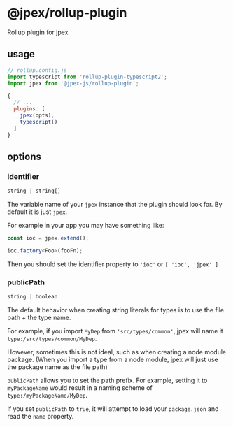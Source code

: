 # @jpex/rollup-plugin
Rollup plugin for jpex

## usage
```js
// rollup.config.js
import typescript from 'rollup-plugin-typescript2';
import jpex from '@jpex-js/rollup-plugin';

{
  // ...
  plugins: [
    jpex(opts),
    typescript()
  ]
}
```

## options
### identifier
```ts
string | string[]
```
The variable name of your `jpex` instance that the plugin should look for. By default it is just `jpex`.

For example in your app you may have something like:

```ts
const ioc = jpex.extend();

ioc.factory<Foo>(fooFn);
```

Then you should set the identifier property to `'ioc'` or `[ 'ioc', 'jpex' ]`

### publicPath
```ts
string | boolean
```
The default behavior when creating string literals for types is to use the file path + the type name.

For example, if you import `MyDep` from `'src/types/common'`, jpex will name it `type:/src/types/common/MyDep`.

However, sometimes this is not ideal, such as when creating a node module package. (When you import a type from a node module, jpex will just use the package name as the file path)

`publicPath` allows you to set the path prefix. For example, setting it to `myPackageName` would result in a naming scheme of `type:/myPackageName/MyDep`.

If you set `publicPath` to `true`, it will attempt to load your `package.json` and read the `name` property.

